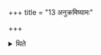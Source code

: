 +++
title = "13 अनुक्रमिष्यामः"

+++

<details><summary>थिते</summary>

अनुक्रमिष्यामः १३
</details>
